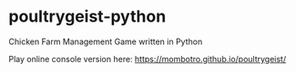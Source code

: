 # poultrygeist-python
Chicken Farm Management Game written in Python

Play online console version here: https://mombotro.github.io/poultrygeist/
